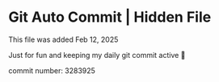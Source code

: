 # Git Auto Commit | Hidden File

This file was added Feb 12, 2025

Just for fun and keeping my daily git commit active 🤪

commit number: 3283925
